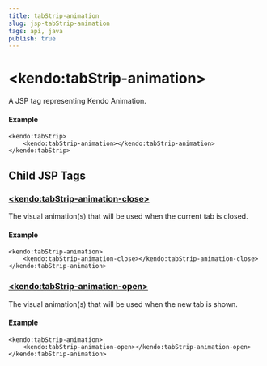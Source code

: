 ```yaml
---
title: tabStrip-animation
slug: jsp-tabStrip-animation
tags: api, java
publish: true
---
```


# \<kendo:tabStrip-animation\>
A JSP tag representing Kendo Animation.

#### Example
    <kendo:tabStrip>
        <kendo:tabStrip-animation></kendo:tabStrip-animation>
    </kendo:tabStrip>


## Child JSP Tags

### [\<kendo:tabStrip-animation-close\>](/api/wrappers/jsp/tabstrip/animation-close)

The visual animation(s) that will be used when the current tab is closed.

#### Example

    <kendo:tabStrip-animation>
        <kendo:tabStrip-animation-close></kendo:tabStrip-animation-close>
    </kendo:tabStrip-animation>
 
### [\<kendo:tabStrip-animation-open\>](/api/wrappers/jsp/tabstrip/animation-open)

The visual animation(s) that will be used when the new tab is shown.

#### Example

    <kendo:tabStrip-animation>
        <kendo:tabStrip-animation-open></kendo:tabStrip-animation-open>
    </kendo:tabStrip-animation>
 
